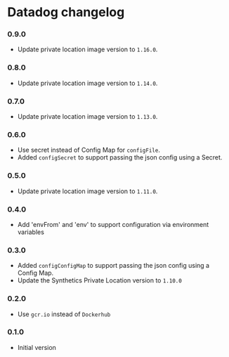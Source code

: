 # Datadog changelog

### 0.9.0

* Update private location image version to `1.16.0`.

### 0.8.0

* Update private location image version to `1.14.0`.

### 0.7.0

* Update private location image version to `1.13.0`.

### 0.6.0

* Use secret instead of Config Map for `configFile`.
* Added `configSecret` to support passing the json config using a Secret.

### 0.5.0

* Update private location image version to `1.11.0`.

### 0.4.0

* Add 'envFrom' and 'env' to support configuration via environment variables

### 0.3.0

* Added `configConfigMap` to support passing the json config using a Config Map.
* Update the Synthetics Private Location version to `1.10.0`

### 0.2.0

* Use `gcr.io` instead of `Dockerhub`

### 0.1.0

* Initial version

